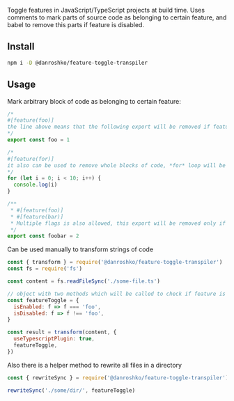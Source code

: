 Toggle features in JavaScript/TypeScript projects at build time. Uses comments to mark parts of source code as belonging to certain feature, and babel to remove this parts if feature is disabled.

## Install

```bash
npm i -D @danroshko/feature-toggle-transpiler
```

## Usage

Mark arbitrary block of code as belonging to certain feature:

```js
/*
#[feature(foo)]
the line above means that the following export will be removed if feature 'foo' is disabled
*/
export const foo = 1

/*
#[feature(for)]
it also can be used to remove whole blocks of code, *for* loop will be removed if 'for' is disabled
*/
for (let i = 0; i < 10; i++) {
  console.log(i)
}

/**
 * #[feature(foo)]
 * #[feature(bar)]
 * Multiple flags is also allowed, this export will be removed only if both 'foo' and 'bar' are disabled
 */
export const foobar = 2
```

Can be used manually to transform strings of code

```js
const { transform } = require('@danroshko/feature-toggle-transpiler')
const fs = require('fs')

const content = fs.readFileSync('./some-file.ts')

// object with two methods which will be called to check if feature is enabled or not
const featureToggle = {
  isEnabled: f => f === 'foo',
  isDisabled: f => f !== 'foo',
}

const result = transform(content, {
  useTypescriptPlugin: true,
  featureToggle,
})
```

Also there is a helper method to rewrite all files in a directory

```js
const { rewriteSync } = require('@danroshko/feature-toggle-transpiler')

rewriteSync('./some/dir/', featureToggle)
```
